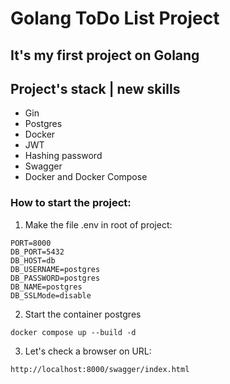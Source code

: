 # Golang ToDo List Project

## It's my first project on Golang

## Project's stack | new skills

* Gin
* Postgres
* Docker
* JWT
* Hashing password
* Swagger
* Docker and Docker Compose

### How to start the project:

1. Make the file .env in root of project:

```
PORT=8000
DB_PORT=5432
DB_HOST=db
DB_USERNAME=postgres
DB_PASSWORD=postgres
DB_NAME=postgres
DB_SSLMode=disable
```

2. Start the container postgres

```
docker compose up --build -d
```

3. Let's check a browser on URL:
```
http://localhost:8000/swagger/index.html
```